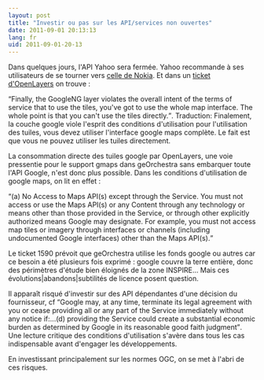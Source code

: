 ```yaml
---
layout: post
title: "Investir ou pas sur les API/services non ouvertes"
date: 2011-09-01 20:13:13
lang: fr
uid: 2011-09-01-20-13
---
```


<p>Dans quelques jours, l'API Yahoo sera fermée. Yahoo recommande à ses utilisateurs de se
tourner vers <a href="http://api.maps.ovi.com/" hreflang="en">celle de
Nokia</a>. Et dans un <a href="http://trac.osgeo.org/openlayers/ticket/3481" hreflang="en">ticket d'OpenLayers</a> on trouve :</p>
<p><q>Finally, the GoogleNG layer violates the overall intent of the terms of
service that to use the tiles, you've got to use the whole map interface. The
whole point is that you can't use the tiles directly.</q>. Traduction:
Finalement, la couche google viole l'esprit des conditions d'utilisation pour l'utilisation des tuiles, vous devez
utiliser l'interface google
maps complète. Le fait est que vous ne pouvez utiliser les tuiles
directement.</p>

<!--more-->

<p>La consommation directe des tuiles google par OpenLayers, une voie
pressentie pour le support gmaps dans geOrchestra sans embarquer toute l'API
Google, n'est donc plus possible. Dans les conditions d'utilisation de google
maps, on lit en effet :</p>
<p><q>(a) No Access to Maps API(s) except through the Service. You must not
access or use the Maps API(s) or any Content through any technology or means
other than those provided in the Service, or through other explicitly
authorized means Google may designate. For example, you must not access map
tiles or imagery through interfaces or channels (including undocumented Google
interfaces) other than the Maps API(s).</q></p>
<p>Le ticket
1590 prévoit que geOrchestra utilise les fonds google ou autres car ce
besoin a été plusieurs fois exprimé : google couvre la terre entière, donc
des périmètres d'étude bien éloignés de la zone INSPIRE... Mais ces
évolutions|abandons|subtilités de licence posent question.</p>
<p>Il apparaît risqué d'investir sur des API dépendantes d'une décision du
fournisseur, cf <q>Google may, at any time, terminate its legal agreement with
you or cease providing all or any part of the Service immediately without any
notice if:...(d) providing the Service could
create a substantial economic burden as determined by Google in its reasonable
good faith judgment</q>. Une lecture critique des conditions d'utilisation
s'avère dans tous les cas indispensable avant d'engager les développements.</p>
<p>En investissant principalement sur les normes OGC, on se met à l'abri de ces
risques.</p>
